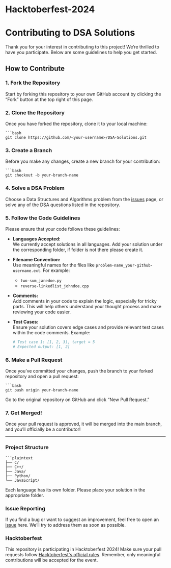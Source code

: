 # Hacktoberfest-2024
# Contributing to DSA Solutions

Thank you for your interest in contributing to this project! We’re thrilled to have you participate. Below are some guidelines to help you get started.

## How to Contribute

### 1. Fork the Repository

Start by forking this repository to your own GitHub account by clicking the “Fork” button at the top right of this page.

### 2. Clone the Repository

Once you have forked the repository, clone it to your local machine:
	
 	```bash
 	git clone https://github.com/<your-username>/DSA-Solutions.git

### 3. Create a Branch
Before you make any changes, create a new branch for your contribution:

    ```bash
	git checkout -b your-branch-name

### 4. Solve a DSA Problem<br>
Choose a Data Structures and Algorithms problem from the [issues](https://github.com/Saloni6111/DSA_Problems-Hacktoberfest-24/issues) page, or solve any of the DSA questions listed in the repository.

### 5. Follow the Code Guidelines

Please ensure that your code follows these guidelines:

- **Languages Accepted:**  
  We currently accept solutions in all languages. Add your solution under the corresponding folder, if folder is not there please create it.
  
- **Filename Convention:**  
  Use meaningful names for the files like `problem-name_your-github-username.ext`. For example:
  - `two-sum_janedoe.py`
  - `reverse-linkedlist_johndoe.cpp`
  
- **Comments:**  
  Add comments in your code to explain the logic, especially for tricky parts. This will help others understand your thought process and make reviewing your code easier.

- **Test Cases:**  
  Ensure your solution covers edge cases and provide relevant test cases within the code comments. Example:

  ```python
  # Test case 1: [1, 2, 3], target = 5
  # Expected output: [1, 2]

### 6. Make a Pull Request
  Once you’ve committed your changes, push the branch to your forked repository and open a pull request:
	
	```bash
	git push origin your-branch-name
 
 Go to the original repository on GitHub and click “New Pull Request.”

### 7. Get Merged!
Once your pull request is approved, it will be merged into the main branch, and you’ll officially be a contributor!

---

### Project Structure

	```plaintext
	├── C/
	├── C++/
	├── Java/
	├── Python/
	└── JavaScript/

Each language has its own folder. Please place your solution in the appropriate folder.

### Issue Reporting
If you find a bug or want to suggest an improvement, feel free to open an [issue](https://github.com/Saloni6111/DSA_Problems-Hacktoberfest-24/issues) here. We’ll try to address them as soon as possible.

### Hacktoberfest
This repository is participating in Hacktoberfest 2024! Make sure your pull requests follow [Hacktoberfest's official rules](https://hacktoberfest.com/). Remember, only meaningful contributions will be accepted for the event.
